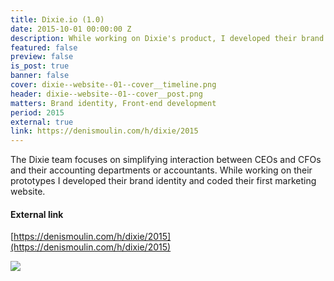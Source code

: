 ```yaml
---
title: Dixie.io (1.0)
date: 2015-10-01 00:00:00 Z
description: While working on Dixie's product, I developed their brand identity and coded their marketing website.
featured: false
preview: false
is_post: true
banner: false
cover: dixie--website--01--cover__timeline.png
header: dixie--website--01--cover__post.png
matters: Brand identity, Front-end development
period: 2015
external: true
link: https://denismoulin.com/h/dixie/2015
---
```


The Dixie team focuses on simplifying interaction between CEOs and CFOs and their accounting departments or accountants. While working on their prototypes I developed their brand identity and coded their first marketing website.

#### External link

[https://denismoulin.com/h/dixie/2015](https://denismoulin.com/h/dixie/2015)

![](../../assets/images/dixie--website--01--content--0.png)
